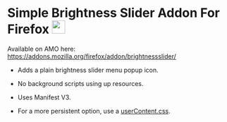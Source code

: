 # Simple Brightness Slider Addon For Firefox <img src="https://github.com/dkameoka/brightness-addon/raw/main/icons/_brightness.png" width="30" height="30">

Available on AMO here: https://addons.mozilla.org/firefox/addon/brightnessslider/

* Adds a plain brightness slider menu popup icon.
* No background scripts using up resources.
* Uses Manifest V3.

* For a more persistent option, use a [userContent.css](https://raw.githubusercontent.com/dkameoka/brightness-addon/main/userContent.css).
